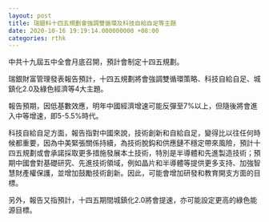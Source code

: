 ```yaml
---
layout: post
title: 瑞銀料十四五規劃會強調雙循環及科技自給自足等主題
date: 2020-10-16 19:19:14.000000000 +08:00
categories: rthk
---
```


中共十九屆五中全會月底召開，預計會制定十四五規劃。

瑞銀財富管理發表報告預計，十四五規劃將會強調雙循環策略、科技自給自足、城鎮化2.0及綠色經濟等4大主題。

報告預期，因低基數效應，明年中國經濟增速可能反彈至7%以上，但隨後將會進入中等增速，即5-5.5%時代。

科技自給自足方面，報告指對中國來說，技術創新和自給自足，變得比以往任何時候都重要，因為中美緊張關係持續，為技術脫鈎和供應鏈不穩定帶來風險，預計十四五規劃或會承諾採取更多措施發展本土技術，特別是半導體和先進製造技術；預期中國會對基礎研究、先進技術領域，例如晶片和半導體等提供更多支持、加強智慧財產權保護，並增加鼓勵技術創新。因此，可能會增加研發和教育開支方面的目標。

另外，報告又指預計，十四五期間城鎮化2.0將會提速，亦可能設定更高的綠色能源目標。
